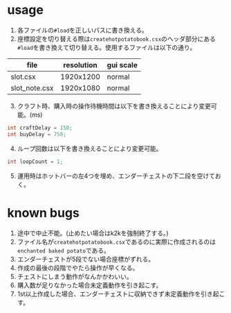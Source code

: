 # usage

1. 各ファイルの`#load`を正しいパスに書き換える。
2. 座標設定を切り替える際は`createhotpotatobook.csx`のヘッダ部分にある`#load`を書き換えて切り替える。使用するファイルは以下の通り。

|file|resolution|gui scale|
|---|---|---|
|slot.csx|1920x1200|normal|
|slot_note.csx|1920x1080|normal|

3. クラフト時、購入時の操作待機時間は以下を書き換えることにより変更可能。(ms)
```cs
int craftDelay = 150;
int buyDelay = 750;
```
4. ループ回数は以下を書き換えることにより変更可能。
```cs
int loopCount = 1;
```
5. 運用時はホットバーの左4つを埋め、エンダーチェストの下二段を空けておく。

# known bugs

1. 途中で中止不能。(止めたい場合はk2kを強制終了する。)
2. ファイル名が`createhotpotatobook.csx`であるのに実際に作成されるのは`enchanted baked potato`である。
3. エンダーチェストが5段でない場合座標がずれる。
4. 作成の最後の段階でやたら操作が早くなる。
5. チェストにしまう動作がなんかかわいい。
6. 購入数が足りなかった場合未定義動作を引き起こす。
7. 1st以上作成した場合、エンダーチェストに収納できず未定義動作を引き起こす。